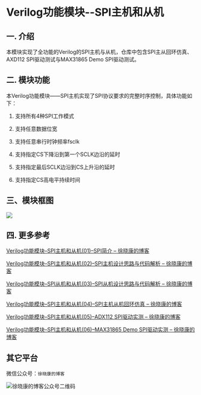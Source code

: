 # Verilog功能模块--SPI主机和从机

## 一. 介绍

本模块实现了全功能的Verilog的SPI主机与从机，仓库中包含SPI主从回环仿真、AXD112 SPI驱动测试与MAX31865 Demo SPI驱动测试。

## 二. 模块功能

本Verilog功能模块——SPI主机实现了SPI协议要求的完整时序控制，具体功能如下：

1. 支持所有4种SPI工作模式

2. 支持任意数据位宽

3. 支持任意串行时钟频率fsclk

4. 支持指定CS下降沿到第一个SCLK边沿的延时

5. 支持指定最后SCLK边沿到CS上升沿的延时

6. 支持指定CS高电平持续时间

## 三、模块框图

<img src="https://picgo-dakang.oss-cn-hangzhou.aliyuncs.com/img/Verilog%E5%8A%9F%E8%83%BD%E6%A8%A1%E5%9D%97--SPI%E4%B8%BB%E6%9C%BA%E5%92%8C%E4%BB%8E%E6%9C%BA(02)--SPI%E4%B8%BB%E6%9C%BA%E8%AE%BE%E8%AE%A1%E6%80%9D%E8%B7%AF%E4%B8%8E%E4%BB%A3%E7%A0%81%E8%A7%A3%E6%9E%90-2.svg" />

## 四. 更多参考

[Verilog功能模块–SPI主机和从机(01)–SPI简介 – 徐晓康的博客](https://www.myhardware.top/verilog功能模块-spi主机和从机01-spi简介/)

[Verilog功能模块–SPI主机和从机(02)–SPI主机设计思路与代码解析 – 徐晓康的博客](https://www.myhardware.top/verilog功能模块-spi主机和从机02-spi主机设计思路与代码解/)

[Verilog功能模块–SPI从机和从机(03)–SPI从机设计思路与代码解析 – 徐晓康的博客](https://www.myhardware.top/verilog功能模块-spi从机和从机03-spi从机设计思路与代码解/)

[Verilog功能模块–SPI主机和从机(04)–SPI主机从机回环仿真 – 徐晓康的博客](https://www.myhardware.top/verilog功能模块-spi主机和从机04-spi主机从机回环仿真/)

[Verilog功能模块–SPI主机和从机(05)–ADX112 SPI驱动实测 – 徐晓康的博客](https://www.myhardware.top/verilog功能模块-spi主机和从机05-adx112-spi驱动实测/)

[Verilog功能模块–SPI主机和从机(06)–MAX31865 Demo SPI驱动实测 – 徐晓康的博客](https://www.myhardware.top/verilog功能模块-spi主机和从机06-max31865-demo-spi驱动实测/)

## 其它平台

微信公众号：`徐晓康的博客`

<img src="https://picgo-dakang.oss-cn-hangzhou.aliyuncs.com/img/%E5%BE%90%E6%99%93%E5%BA%B7%E7%9A%84%E5%8D%9A%E5%AE%A2%E5%85%AC%E4%BC%97%E5%8F%B7%E4%BA%8C%E7%BB%B4%E7%A0%81.jpg" alt="徐晓康的博客公众号二维码" />


